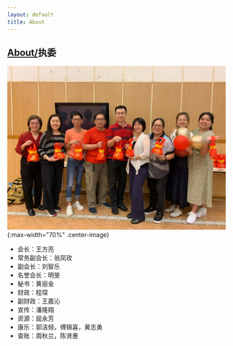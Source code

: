 ```yaml
---
layout: default
title: About
---
```

## [About/](./index.html)执委

![Committee](/files/committee/1.jpg){:max-width="70%" .center-image}

- 会长：王方亮
- 常务副会长：翁凤玫
- 副会长：刘智乐
- 名誉会长：明旻
- 秘书：黄丽金
- 财政：程琛
- 副财政：王嘉沁
- 宣传：潘隆翔
- 资源：屈永芳
- 康乐：郭洁频，傅锦喜，黄志勇
- 查账：周秋兰，陈贤惠
